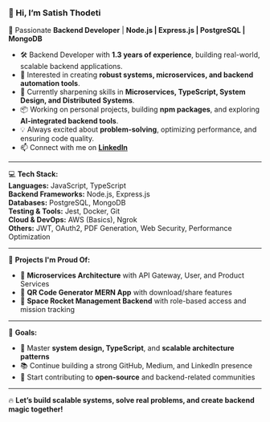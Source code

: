 ### 👋 Hi, I’m Satish Thodeti  
🚀 Passionate **Backend Developer** | **Node.js | Express.js | PostgreSQL | MongoDB**

- 🛠️ Backend Developer with **1.3 years of experience**, building real-world, scalable backend applications.
- 👀 Interested in creating **robust systems, microservices, and backend automation tools**.
- 🌱 Currently sharpening skills in **Microservices, TypeScript, System Design, and Distributed Systems**.
- 📦 Working on personal projects, building **npm packages**, and exploring **AI-integrated backend tools**.
- 💡 Always excited about **problem-solving**, optimizing performance, and ensuring code quality.
- 📫 Connect with me on **[LinkedIn](https://www.linkedin.com/in/satishthodeti/)**

---

💻 **Tech Stack:**  
**Languages:** JavaScript, TypeScript  
**Backend Frameworks:** Node.js, Express.js  
**Databases:** PostgreSQL, MongoDB  
**Testing & Tools:** Jest, Docker, Git  
**Cloud & DevOps:** AWS (Basics), Ngrok  
**Others:** JWT, OAuth2, PDF Generation, Web Security, Performance Optimization  

---

🧠 **Projects I'm Proud Of:**
- 🔹 **Microservices Architecture** with API Gateway, User, and Product Services  
- 🔹 **QR Code Generator MERN App** with download/share features  
- 🔹 **Space Rocket Management Backend** with role-based access and mission tracking  

---

🎯 **Goals:** 
- 🧠 Master **system design, TypeScript**, and **scalable architecture patterns**  
- 📚 Continue building a strong GitHub, Medium, and LinkedIn presence  
- 💬 Start contributing to **open-source** and backend-related communities  

---

🔥 **Let’s build scalable systems, solve real problems, and create backend magic together!**
